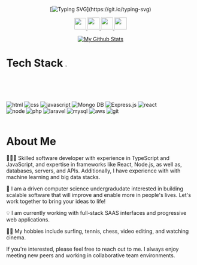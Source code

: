 <div id="header" align="center">
  
  <img src="https://komarev.com/ghpvc/?username=thedigitalchief&style=flat-square&color=blue" alt=""/> 
  
 [![Typing SVG](https://readme-typing-svg.herokuapp.com?font=comfortaa&color=FFFFF&size=21&width=500&lines=Welcome!+I'm+Dylan...;A+computer+science+undergraduate+seeking+a+2023+summer+internship..;A+full-stack+developer+and+machine+learning+enthusiast..;)](https://git.io/typing-svg)
  
  <a href="https://www.dylanhnguyen.com" title="Portfolio Website">
  <img height="31" width="31" src="https://cdn-icons-png.flaticon.com/512/1006/1006771.png" />
</a>
   <a href="https://www.linkedin.com/in/dylanhnguyen" title="LinkedIn">
  <img height="32" width="32" src="https://cdn-icons-png.flaticon.com/512/145/145807.png" />
</a>
<a href="https://github.com/thedigitalchief" title="GitHub">
  <img height="32" width="32" src="https://cdn-icons-png.flaticon.com/512/1051/1051275.png" />
   </a>
<a href="mailto:me@dylanhnguyen.com" title="Email"> 
  <img height="32" width="33" src="https://cdn-icons-png.flaticon.com/512/888/888853.png" />
  </a> 

   [![My Github Stats](https://github-stats-alpha.vercel.app/api?username=thedigitalchief&cc=000&tc=fff&ic=fff&bc=000 "My Stats")](https://github-stats-alpha.vercel.app/api?username=thedigitalchief&cc=000&tc=fff&ic=fff&bc=000 "My Github Stats")

  
<div align = "left">

# Tech Stack <img src = "https://media2.giphy.com/media/QssGEmpkyEOhBCb7e1/giphy.gif?cid=ecf05e47a0n3gi1bfqntqmob8g9aid1oyj2wr3ds3mg700bl&rid=giphy.gif" width = 2%> 
  
<img src="https://img.shields.io/badge/-HTML5-E34F26?style=for-the-badge&logo=html5&logoColor=white" alt="html">
<img src="https://img.shields.io/badge/-CSS3-1572B6?style=for-the-badge&logo=css3" alt="css">
<img src="https://img.shields.io/badge/-JavaScript-black?style=for-the-badge&logo=javascript" alt="javascript">
<img src="https://img.shields.io/badge/-Mongo%20db-black?style=for-the-badge&logo=mongodb" alt="Mongo DB">
<img src="https://img.shields.io/badge/-Express-black?style=for-the-badge&logo=express" alt="Express.js">
<img src="https://img.shields.io/badge/-React-black?style=for-the-badge&logo=react" alt="react"><br>
<img src="https://img.shields.io/badge/-Nodejs-black?style=for-the-badge&logo=Node.js" alt="node"> 
<img src="https://img.shields.io/badge/-Php-black?style=for-the-badge&logo=Php" alt="php">
<img src="https://img.shields.io/badge/-Laravel-E34F26?style=for-the-badge&logo=laravel&logoColor=white" alt="laravel">
<img src="https://img.shields.io/badge/-MySQL-black?style=for-the-badge&logo=mysql" alt="mysql">
<img src="https://img.shields.io/badge/Amazon%20AWS-232F3E?style=for-the-badge&logo=amazon-aws" alt="aws">
<img src="https://img.shields.io/badge/-Git-black?style=for-the-badge&logo=git" alt="git">
  <br>
  <br />
  
#  About Me
    
  👨🏻‍💻  Skilled software developer with experience in TypeScript and JavaScript, and expertise in frameworks like React, Node.js, as well as, databases, servers, and APIs. Additionally, I have experience with with machine learning and big data stacks. <br>
  
  🤝 I am a driven computer science undergradudate interested in building scalable software that will improve and enable more in people's lives. Let's work together to bring your ideas to life! <br>
  
  💡 I am currently working with full-stack SAAS interfaces and progressive web applications. <br>
    
  🏄‍♂️ My hobbies include surfing, tennis, chess, video editing, and watching cinema. <br>
  
  If you're interested, please feel free to reach out to me.  I always enjoy meeting new peers and working in collaborative team environments.<br>


